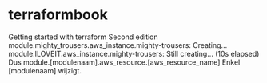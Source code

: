 # terraformbook
Getting started with terraform Second edition
module.mighty_trousers.aws_instance.mighty-trousers: Creating...
module.ILOVEIT.aws_instance.mighty-trousers: Still creating... (10s elapsed)
Dus module.[modulenaam].aws_resource.[aws_resource_name]
Enkel [modulenaam] wijzigt.


